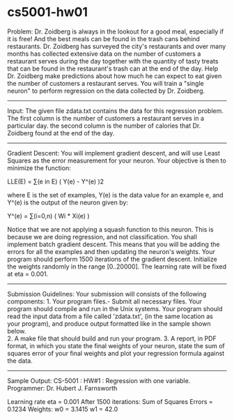# cs5001-hw01

Problem:
Dr. Zoidberg is always in the lookout for a good meal, especially if it is free! And the best meals 
can be found in the trash cans behind restaurants. Dr. Zoidberg has surveyed the city's restaurants 
and over many months has collected extensive data on the number of customers a restaurant serves during 
the day together with the quantity of tasty treats that can be found in the restaurant's trash can 
at the end of the day. Help Dr. Zoidberg make predictions about how much he can expect to eat given 
the number of customers a restaurant serves. You will train a "single neuron" to perform regression 
on the data collected by Dr. Zoidberg. 

---------------------------------------------------------------------------------------------------------

Input:
The given file  zdata.txt  contains the data for this regression problem. The first column is the 
number of customers a restaurant serves in a particular day. the second column is the number of 
calories that Dr. Zoidberg found at the end of the day.

---------------------------------------------------------------------------------------------------------

Gradient Descent:
You will implement gradient descent, and will use Least Squares as the error measurement for your neuron. 
Your objective is then to minimize the function:

LLE(E) = ∑(e in E) ( Y(e) - Y^(e) )2 

where E is the set of examples, Y(e)  is the data value for an example  e,  and  Y^(e)  is the output 
of the neuron given by:   

Y^(e) = ∑(i=0,n) ( Wi * Xi(e) )

Notice that we are not applying a squash function to this neuron. This is because we are doing 
regression, and not classification. You shall implement batch gradient descent. This means that 
you will be adding the errors for all the examples and then updating the neuron's weights. 
Your program should perform 1500 iterations of the gradient descent. Initialize the weights randomly 
in the range [0..20000]. The learning rate will be fixed at eta = 0.001.

---------------------------------------------------------------------------------------------------------

Submission Guidelines:
Your submission will consists of the following components:
	1. Your program files.- Submit all necessary files. Your program should compile and run in the 
	   Unix systems. Your program should read the input data from a file called  'zdata.txt', 
	   (in the same location as your program), and produce output formatted like in the sample shown below.   
	2. A make file that should build and run your program.
	3. A report, in PDF format, in which you state the final weights of your neuron, state the sum of 
	   squares error of your final weights and plot your regression formula against the data.
	   
---------------------------------------------------------------------------------------------------------

Sample Output:
CS-5001 : HW#1 : Regression with one variable.
Programmer: Dr. Hubert J. Farnsworth

Learning rate eta = 0.001
After 1500 iterations:
Sum of Squares Errors = 0.1234
Weights:
w0 = 3.1415
w1 = 42.0